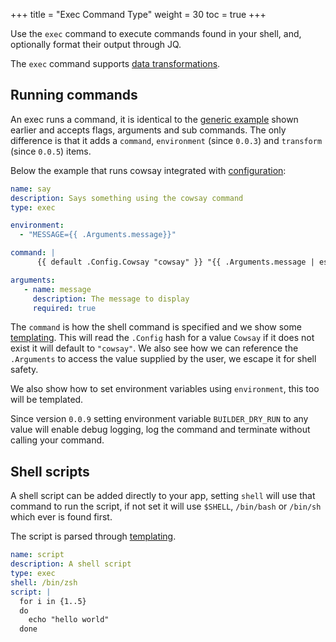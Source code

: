 +++
title = "Exec Command Type"
weight = 30
toc = true
+++

Use the `exec` command to execute commands found in your shell, and, optionally format their output through JQ.

The `exec` command supports [data transformations](../transformations).

## Running commands

An exec runs a command, it is identical to the [generic example](../common-settings/) shown earlier and accepts flags, arguments and sub commands.  The only difference is that it adds a `command`, `environment` (since `0.0.3`) and `transform` (since `0.0.5`) items.

Below the example that runs cowsay integrated with [configuration](Configuration):

```yaml
name: say
description: Says something using the cowsay command
type: exec

environment:
  - "MESSAGE={{ .Arguments.message}}"

command: |
      {{ default .Config.Cowsay "cowsay" }} "{{ .Arguments.message | escape }}"

arguments:
   - name: message
     description: The message to display
     required: true
```

The `command` is how the shell command is specified and we show some [templating](../templating).  This will read the `.Config` hash for a value `Cowsay` if it does not exist it will default to `"cowsay"`. We also see how we can reference the `.Arguments` to access the value supplied by the user, we escape it for shell safety.

We also show how to set environment variables using `environment`, this too will be templated.

Since version `0.0.9` setting environment variable `BUILDER_DRY_RUN` to any value will enable debug logging, log the command and terminate without calling your command.

## Shell scripts

A shell script can be added directly to your app, setting `shell` will use that command to run the script, if not set it will use `$SHELL`, `/bin/bash` or `/bin/sh` which ever is found first.

The script is parsed through [templating](../templating).

```yaml
name: script
description: A shell script
type: exec
shell: /bin/zsh
script: |
  for i in {1..5}
  do
    echo "hello world"
  done
```
